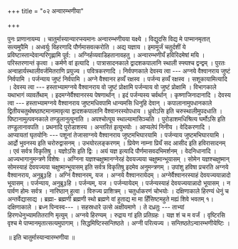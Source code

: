 +++
title = "०२ अन्वारम्भणीया"

+++

पुनः प्राणानायम्य । चातुर्मास्यान्यारप्स्यमानः अन्वारम्भणीयया यक्ष्ये । विद्युदसि विद्य मे पाप्मानमृतात् सत्यमुपैमि । अध्वर्युः विहरणादि पौर्णमासवत्करोति । अद्य यज्ञाय । इमामूर्जं चतुर्दशीं ये प्रविष्टास्तान्देवान्परिगृह्णामि पूर्व: । अग्निर्हव्यवाडिहतानावहतु । अन्वारम्भणीयँ हविरिदमेषां मयि । परिस्तरणान्तं कृत्वा । कर्मणे वां इत्यादि । पात्रासादनकाले द्वादशकपालानि स्थाली स्फ्यश्च द्वन्द्वम् । पुरतः अन्वाहार्यस्थालीवर्जमितराणि प्रयुज्य । पवित्रकरणादि । निर्वपणकाले देवस्य त्वा --- अग्नये वैश्वानराय जुष्टं निर्वपामि । पर्जन्याय जुष्टं निर्वपामि । अग्ने वैश्वानर हव्यँ रक्षस्व । पर्जन्य हव्यँ रक्षस्व । सशूकायामित्यादि । देवस्य त्वा --- हस्ताभ्यामग्नये वैश्वानराय वो जुष्टं प्रोक्षामि पर्जन्याय वो जुष्टं प्रोक्षामि । विभागकाले यथाभागं व्यावर्तेथाम् । इदमग्नेर्वैश्वानरस्य पेषणार्थान् । इदं पर्जन्यस्य चर्वर्थान् । कृष्णाजिनादानादि । देवस्य त्वा --- हस्ताभ्यामग्नये वैश्वानराय जुष्टमधिवपामि धान्यमसि धिनुहि देवान् । कपालानामुपधानकाले द्वितीयचतुर्थषष्ठाष्टमानामावृत्या द्वादशकपालानि वैश्वानरस्योपधाय । ध्रुवोऽसि इति चरुस्थालीमुपदधाति । पिष्टानामुत्पवनकाले तण्डुलानुत्पुनाति । अपश्चोत्पूय स्थाल्यामासिञ्चति । पुरोडाशमधिश्रित्य घर्मोऽसि इति तण्डुलानावपति । प्रथनादि पुरोडाशस्य । अन्तरितं इत्युभयोः । आप्यलेपं निनीय । वेदिकरणादि । आप्यायतां घृतयोनिः --- पशूनां तेजासाग्नये वैश्वानराय जुष्टमभिघारयामि । पर्जन्याय जुष्टमभिघारयामि । आर्द्रो भुवनस्य इति चरोरुद्वासनम् । उभयोरलङ्करणम् । प्रियेण नाम्ना प्रियँ सद आसीद इति हविरासादनम् । एवं सर्वत्र विकृतिषु । यज्ञोऽसि इति द्विः । अयं यज्ञ इत्यादि पौर्णमासवदभिमर्शनम् । वेदनिधानादि । आज्यभागानुमन्त्रणे विशेषः । अग्निना यज्ञश्चक्षुष्मानग्नेरहं देवयज्यया चक्षुष्मान्भूयासम् । सोमेन यज्ञश्चक्षुष्मान् सोमस्याहं देवयज्यया चक्षुष्मान्भूयासम् इति सर्वत्र विकृतिषु इदमेव अनुमन्त्रणम् । उपांशु हविषा प्रचरति अग्नये वैश्वानराय, अनुब्रू३हि । अग्निं वैश्वानरम्, यज । अग्नये वैश्वानरायेदम् । अग्नेर्वैश्वानरस्याहं देवयज्ययान्नादो भूयासम् । पर्जन्याय, अनुब्रू३हि । पर्जन्यम्, यज । पर्जन्यायेदम् । पर्जन्यस्याहं देवयज्ययान्नादो भूयासम् । न पार्वण होमः सर्वत्र । नारिष्ठान् हुत्वा । विरुज्य प्राशित्रम् । चतुर्धाकरणं चोभयोः । दक्षिणाकाले हिरण्यं धेनुं च अन्तर्वेद्यासाद्य । ब्रह्मा- ब्रह्मणी ब्रह्मणी स्थो ब्रह्मणे वां हुताद्य मा मा हिँसिष्टमहुते मह्यं शिवे भवतम् १। दक्षिणाकाले । ब्रध्न पिन्वस्व--- । सहस्रधारे उत्से अक्षीयमाणे । ते दध्रतुः --- ताभ्यां हिरणधेनुभ्यामतितराणि मृत्युम् । अग्नये हिरण्यम् । रुद्राय गां इति प्रतिग्रहः । यज्ञ शं च म वर्जं । वृष्टिरसि वृश्च मे पाप्मानमृतात्सत्यमुपागाम् । सिद्धमिष्टिस्सन्तिष्ठते । अग्नी परित्यज्य । सन्तिष्ठतेऽन्वारम्भणीयेष्टिः ।

॥ इति चातुर्मास्यान्वारम्भणीया ॥
